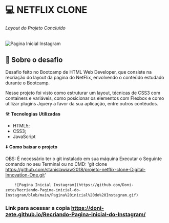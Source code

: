 
 # :computer:  NETFLIX CLONE
######  Layout do Projeto Concluído
![Pagina Inicial Instagram](https://github.com/Doni-zete/Netflix-Clone/blob/master/img/matriz_gif.gif)

## :rocket: Sobre o desafio

Desafio feito no Bootcamp de HTML Web Developer, que consiste na recriação do layout da pagina do NetFlix, envolvendo o conteúdo estudado durante o Bootcamp.

 Nesse projeto foi visto como estruturar um layout, técnicas de CSS3 com containers e variáveis, como posicionar os elementos com Flexbox e como utilizar plugins Jquery a favor da sua aplicação, entre outros contéudos.

:hammer_and_wrench: **Tecnologias Utilizadas**
* HTML5;
* CSS3;
* JavaScript

:arrow_down: **Como baixar o projeto**

OBS: É necessário ter o git instalado em sua máquina
Executar o Seguinte comando no seu Terminal ou no CMD:
        'git clone https://github.com/stanislawiaw2018/projeto-netflix-clone-Digital-Innovation-One.git'
        
        
        
        ![Pagina Inicial Instagram](https://github.com/Doni-zete/Recriando-Pagina-inicial-do-Instagram/blob/main/Pagina%20inicial%20do%20Instagram.gif)

### Link para acessar a copia https://doni-zete.github.io/Recriando-Pagina-inicial-do-Instagram/

